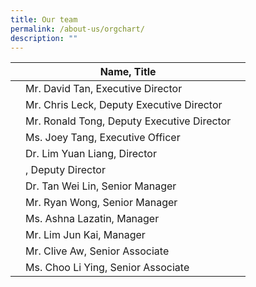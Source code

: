 ```yaml
---
title: Our team
permalink: /about-us/orgchart/
description: ""
---
```

|  | Name, Title ||
| -------- | -------- | -------- |
|| Mr. David Tan, Executive Director|
||Mr. Chris Leck, Deputy Executive Director|
||Mr. Ronald Tong, Deputy Executive Director|
||Ms. Joey Tang, Executive Officer|
||Dr. Lim Yuan Liang, Director|
|| , Deputy Director|
||Dr. Tan Wei Lin, Senior Manager|
||Mr. Ryan Wong, Senior Manager|
||Ms. Ashna Lazatin, Manager|
||Mr. Lim Jun Kai, Manager|
||Mr. Clive Aw, Senior Associate|
||Ms. Choo Li Ying, Senior Associate|